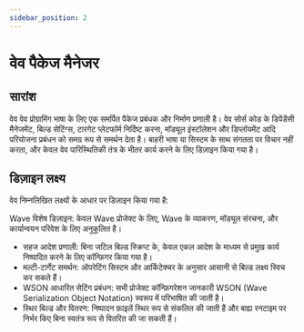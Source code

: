 ```yaml
---
sidebar_position: 2
---
```


# वेव पैकेज मैनेजर

## सारांश

वेव वेव प्रोग्रामिंग भाषा के लिए एक समर्पित पैकेज प्रबंधक और निर्माण प्रणाली है।
वेव सोर्स कोड के डिपेंडेंसी मैनेजमेंट, बिल्ड सेटिंग्स, टारगेट प्लेटफॉर्म निर्दिष्ट करना, मॉड्यूल इंस्टॉलेशन और डिप्लॉयमेंट आदि परियोजना प्रबंधन को समग्र रूप से समर्थन देता है।
बाहरी भाषा या सिस्टम के साथ संगतता पर विचार नहीं करता, और केवल वेव पारिस्थितिकी तंत्र के भीतर कार्य करने के लिए डिज़ाइन किया गया है।

## डिज़ाइन लक्ष्य

वेव निम्नलिखित लक्ष्यों के आधार पर डिज़ाइन किया गया है:

Wave विशेष डिज़ाइन: केवल Wave प्रोजेक्ट के लिए, Wave के व्याकरण, मॉड्यूल संरचना, और कार्यान्वयन परिवेश के लिए अनुकूलित है।

- सहज आदेश प्रणाली: बिना जटिल बिल्ड स्क्रिप्ट के, केवल एकल आदेश के माध्यम से प्रमुख कार्य निष्पादित करने के लिए कॉन्फ़िगर किया गया है।
- मल्टी-टार्गेट समर्थन: ऑपरेटिंग सिस्टम और आर्किटेक्चर के अनुसार आसानी से बिल्ड लक्ष्य स्विच कर सकते हैं।
- WSON आधारित सेटिंग प्रबंधन: सभी प्रोजेक्ट कॉन्फ़िगरेशन जानकारी WSON (Wave Serialization Object Notation) स्वरूप में परिभाषित की जाती है।
- स्थिर बिल्ड और वितरण: निष्पादन फ़ाइलें स्थिर रूप से संकलित की जाती हैं और बाह्य रनटाइम पर निर्भर किए बिना स्वतंत्र रूप से वितरित की जा सकती हैं।